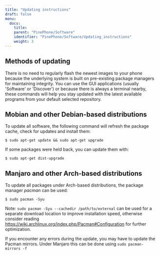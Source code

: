 ```yaml
---
title: "Updating instructions"
draft: false
menu:
  docs:
    title:
    parent: "PinePhone/Software"
    identifier: "PinePhone/Software/Updating_instructions"
    weight: 3
---
```


## Methods of updating
There is no need to regularly flash the newest images to your phone because the underlying system is built on pre-existing package managers for maintaining integrity. You can use the GUI applications (usually 'Software' or 'Discover') or because there is always a terminal nearby, these commands will help you stay updated with the latest available programs from your default selected repository.

## Mobian and other Debian-based distributions

To update all software, the following command will refresh the package cache, check for updates and install them:

```console
$ sudo apt-get update && sudo apt-get upgrade
```

If some packages were held back, you can update them with:

```console
$ sudo apt-get dist-upgrade
```

## Manjaro and other Arch-based distributions

To update all packages under Arch-based distributions, the package manager _pacman_ can be used:

```console
$ sudo pacman -Syu
```

Note: `sudo pacman -Syu --cachedir /path/to/external` can be used for a separate download location to improve installation speed, otherwise consider reading https://wiki.archlinux.org/index.php/Pacman#Configuration for further optimization.

If you encounter any errors during the update, you may have to update the Pacman mirrors. Under Manjaro this can be done using `sudo pacman-mirrors -f`
